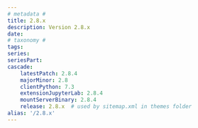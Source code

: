 ```yaml
---
# metadata # 
title: 2.8.x
description: Version 2.8.x 
date: 
# taxonomy #
tags:
series:
seriesPart:
cascade:
    latestPatch: 2.8.4
    majorMinor: 2.8
    clientPython: 7.3
    extensionJupyterLab: 2.8.4
    mountServerBinary: 2.8.4
    release: 2.8.x  # used by sitemap.xml in themes folder
alias: '/2.8.x'
---
```

